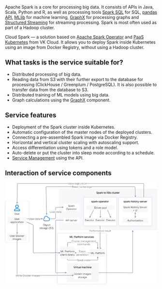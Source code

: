 Apache Spark is a core for processing big data. It consists of APIs in Java, Scala, Python and R, as well as processing tools [Spark SQL](https://spark.apache.org/docs/latest/sql-programming-guide.html) for SQL, [pandas API](https://spark.apache.org/docs/latest/api/python/getting_started/quickstart_ps.html), [MLlib](https://spark.apache.org/docs/latest/ml-guide.html) for machine learning, [GraphX](https://spark.apache.org/docs/latest/graphx-programming-guide.html) for processing graphs and [Structured Streaming](https://spark.apache.org/docs/latest/structured-streaming-programming-guide.html) for streaming processing. Spark is most often used as part of a Hadoop cluster.

Cloud Spark — a solution based on [Apache Spark Operator](https://github.com/GoogleCloudPlatform/spark-on-k8s-operator) and [PaaS Kubernetes](/en/base/k8s) from VK Cloud. It allows you to deploy Spark inside Kubernetes using an image from Docker Registry, without using a Hadoop cluster.

## What tasks is the service suitable for?

- Distributed processing of big data.
- Reading data from S3 with their further export to the database for processing (ClickHouse / Greenplum / PostgreSQL). It is also possible to transfer data from the database to S3.
- Distributed training of ML models using big data.
- Graph calculations using the [GraphX](https://spark.apache.org/docs/latest/graphx-programming-guide.html) component.

## Service features

- Deployment of the Spark cluster inside Kubernetes.
- Automatic configuration of the master nodes of the deployed clusters.
- Connecting a pre-assembled Spark image via Docker Registry.
- Horizontal and vertical cluster scaling with autoscaling support.
- Access differentiation using tokens and a role model.
- Auto-delete or put the cluster into sleep mode according to a schedule.
- [Service Management](https://mlplatform.hb.ru-msk.vkcs.cloud/mlplatform_client.tar.gz) using the API.

## Interaction of service components

![](./assets/componets_scheme.png)
